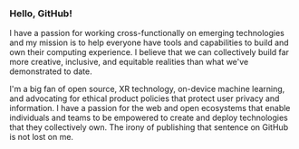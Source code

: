 ### Hello, GitHub! 

<!--
**misslivirose/misslivirose** is a ✨ _special_ ✨ repository because its `README.md` (this file) appears on your GitHub profile.

Here are some ideas to get you started:

- 🔭 I’m currently working on ...
- 🌱 I’m currently learning ...
- 👯 I’m looking to collaborate on ...
- 🤔 I’m looking for help with ...
- 💬 Ask me about ...
- 📫 How to reach me: ...
- 😄 Pronouns: ...
- ⚡ Fun fact: ...
-->

I have a passion for working cross-functionally on emerging technologies and my mission is to help everyone have tools and capabilities to build and own their computing experience. I believe that we can collectively build far more creative, inclusive, and equitable realities than what we've demonstrated to date. 

I'm a big fan of open source, XR technology, on-device machine learning, and advocating for ethical product policies that protect user privacy and information. I have a passion for the web and open ecosystems that enable individuals and teams to be empowered to create and deploy technologies that they collectively own. The irony of publishing that sentence on GitHub is not lost on me.

